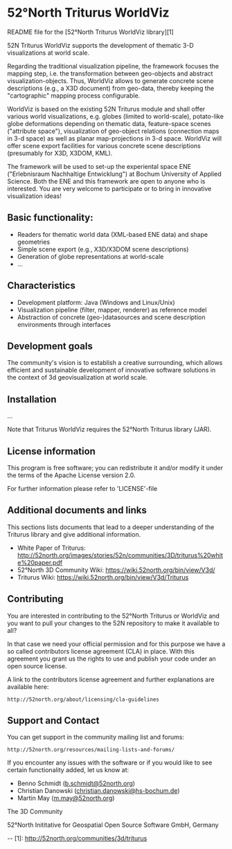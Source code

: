 # 52°North Triturus WorldViz
README file for the [52°North Triturus WorldViz library][1]

52N Triturus WorldViz supports the development of thematic 3-D visualizations at world scale.

Regarding the traditional visualization pipeline, the framework focuses the 
mapping step, i.e. the transformation between geo-objects and abstract 
visualization-objects. Thus, WorldViz allows to generate concrete scene descriptions
(e.g., a X3D document) from geo-data, thereby keeping the "cartographic" mapping process 
configurable. 

WorldViz is based on the existing 52N Triturus module and shall offer various 
world visualizations, e.g. globes (limited to world-scale), potato-like globe 
deformations depending on thematic data, feature-space scenes ("attribute space"), 
visualization of geo-object relations (connection maps in 3-d space) as well as planar 
map-projections in 3-d space. WorldViz will offer scene export facilities for various
concrete scene descriptions (presumably for X3D, X3DOM, KML). 

The framework will be used to set-up the experiental space ENE ("Erlebnisraum
Nachhaltige Entwicklung") at Bochum University of Applied Science. Both the ENE and
this framework are open to anyone who is interested. You are very welcome to participate
or to bring in innovative visualization ideas! 

## Basic functionality:
* Readers for thematic world data (XML-based ENE data) and shape geometries
* Simple scene export (e.g., X3D/X3DOM scene descriptions)
* Generation of globe representations at world-scale
* ... 

## Characteristics
* Development platform: Java (Windows and Linux/Unix)
* Visualization pipeline (filter, mapper, renderer) as reference model
* Abstraction of concrete (geo-)datasources and scene description environments through interfaces

## Development goals
The community's vision is to establish a creative surrounding, which allows efficient and sustainable 
development of innovative software solutions in the context of 3d geovisualization at world scale.

## Installation
...

Note that Triturus WorldViz requires the 52°North Triturus library (JAR).

## License information
This program is free software; you can redistribute it and/or modify it under the terms of the 
Apache License version 2.0.

For further information please refer to 'LICENSE'-file

## Additional documents and links
This sections lists documents that lead to a deeper understanding of the Triturus library and give 
additional information.

* White Paper of Triturus: http://52north.org/images/stories/52n/communities/3D/triturus%20white%20paper.pdf 
* 52°North 3D Community Wiki: https://wiki.52north.org/bin/view/V3d/ 
* Triturus Wiki: https://wiki.52north.org/bin/view/V3d/Triturus 

## Contributing
You are interested in contributing to the 52°North Triturus or  WorldViz  and you want to pull your
changes to the 52N repository to make it available to all?

In that case we need your official permission and for this purpose we have a so called contributors 
license agreement (CLA) in place. With this agreement you grant us the rights to use and publish your 
code under an open source license.

A link to the contributors license agreement and further explanations are available here: 

    http://52north.org/about/licensing/cla-guidelines

## Support and Contact
You can get support in the community mailing list and forums:

    http://52north.org/resources/mailing-lists-and-forums/

If you encounter any issues with the software or if you would like to see
certain functionality added, let us know at:

 - Benno Schmidt (b.schmidt@52north.org)
 - Christian Danowski (christian.danowski@hs-bochum.de)
 - Martin May (m.may@52north.org)

The 3D Community

52°North Inititative for Geospatial Open Source Software GmbH, Germany

--
[1]: http://52north.org/communities/3d/triturus
